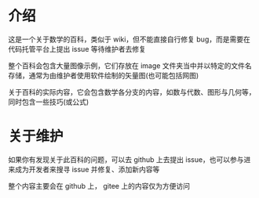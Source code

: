 # 介绍

这是一个关于数学的百科，类似于 wiki，但不能直接自行修复 bug，而是需要在代码托管平台上提出 issue 等待维护者去修复

整个百科会包含大量图像示例，它们存放在 image 文件夹当中并以特定的文件名存储，通常为由维护者使用软件绘制的矢量图(也可能包括网图)

关于百科的实际内容，它会包含数学各分支的内容，如数与代数、图形与几何等，同时包含一些技巧(或公式)

# 关于维护

如果你有发现关于此百科的问题，可以去 github 上去提出 issue，也可以参与进来成为开发者来搜寻 issue 并修复、添加新内容等

整个内容主要会在 github 上， gitee 上的内容仅为方便访问
